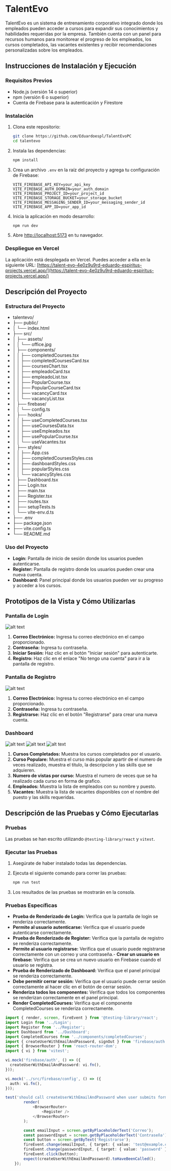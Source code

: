 # TalentEvo

TalentEvo es un sistema de entrenamiento corporativo integrado donde los empleados pueden acceder a cursos para expandir sus conocimientos y habilidades requeridas por la empresa. También cuenta con un panel para recursos humanos para monitorear el progreso de los empleados, los cursos completados, las vacantes existentes y recibir recomendaciones personalizadas sobre los empleados.

## Instrucciones de Instalación y Ejecución

### Requisitos Previos

- Node.js (versión 14 o superior)
- npm (versión 6 o superior)
- Cuenta de Firebase para la autenticación y Firestore

### Instalación

1. Clona este repositorio:
    ```bash
    git clone https://github.com/Eduardoespl/TalentEvoPC
    cd talentevo
    ```

2. Instala las dependencias:
    ```bash
    npm install
    ```

3. Crea un archivo `.env` en la raíz del proyecto y agrega tu configuración de Firebase:
    ```plaintext
    VITE_FIREBASE_API_KEY=your_api_key
    VITE_FIREBASE_AUTH_DOMAIN=your_auth_domain
    VITE_FIREBASE_PROJECT_ID=your_project_id
    VITE_FIREBASE_STORAGE_BUCKET=your_storage_bucket
    VITE_FIREBASE_MESSAGING_SENDER_ID=your_messaging_sender_id
    VITE_FIREBASE_APP_ID=your_app_id
    ```

4. Inicia la aplicación en modo desarrollo:
    ```bash
    npm run dev
    ```

5. Abre [http://localhost:5173](http://localhost:5173) en tu navegador.

### Despliegue en Vercel

La aplicación está desplegada en Vercel. Puedes acceder a ella en la siguiente URL: [https://talent-evo-4e0z9u9rd-eduardo-espiritus-projects.vercel.app/](https://talent-evo-4e0z9u9rd-eduardo-espiritus-projects.vercel.app/)

## Descripción del Proyecto

### Estructura del Proyecto
* talentevo/
* ├── public/
* │ └── index.html
* ├── src/
* │ ├── assets/
* │ │ └── office.jpg
* │ ├── components/
* │ │ ├── completedCourses.tsx
* │ │ ├── completedCoursesCard.tsx
* │ │ ├── coursesChart.tsx
* │ │ ├── empleadoCard.tsx
* │ │ ├── empleadoList.tsx
* │ │ ├── PopularCourse.tsx
* │ │ ├── PopularCourseCard.tsx
* │ │ ├── vacancyCard.tsx
* │ │ └── vacancyList.tsx
* │ ├── firebase/
* │ │ └── config.ts
* │ ├── hooks/
* │ │ ├── useCompletedCourses.tsx
* │ │ ├── useCoursesData.tsx
* │ │ ├── useEmpleados.tsx
* │ │ ├── usePopularCourse.tsx
* │ │ └── useVacantes.tsx
* │ ├── styles/
* │ │ ├── App.css
* │ │ ├── completedCoursesStyles.css
* │ │ ├── dashboardStyles.css
* │ │ ├── popularStyles.css
* │ │ └── vacancyStyles.css
* │ ├── Dashboard.tsx
* │ ├── Login.tsx
* │ ├── main.tsx
* │ ├── Register.tsx
* │ ├── routes.tsx
* │ ├── setupTests.ts
* │ └── vite-env.d.ts
* ├── .env
* ├── package.json
* ├── vite.config.ts
* └── README.md


### Uso del Proyecto

- **Login:** Pantalla de inicio de sesión donde los usuarios pueden autenticarse.
- **Register:** Pantalla de registro donde los usuarios pueden crear una nueva cuenta.
- **Dashboard:** Panel principal donde los usuarios pueden ver su progreso y acceder a los cursos.

## Prototipos de la Vista y Cómo Utilizarlas

### Pantalla de Login

![alt text](image.png)

1. **Correo Electrónico:** Ingresa tu correo electrónico en el campo proporcionado.
2. **Contraseña:** Ingresa tu contraseña.
3. **Iniciar Sesión:** Haz clic en el botón "Iniciar sesión" para autenticarte.
4. **Registro:** Haz clic en el enlace "No tengo una cuenta" para ir a la pantalla de registro.

### Pantalla de Registro

![alt text](image-1.png)

1. **Correo Electrónico:** Ingresa tu correo electrónico en el campo proporcionado.
2. **Contraseña:** Ingresa tu contraseña.
3. **Registrarse:** Haz clic en el botón "Registrarse" para crear una nueva cuenta.

### Dashboard

![alt text](image-2.png)
![alt text](image-3.png)
![alt text](image-4.png)

1. **Cursos Completados:** Muestra los cursos completados por el usuario.
2. **Curso Populare:** Muestra el curso más popular apartir de el numero de veces realizado, muestra el titulo, la descripcion y las skills que se adquieren.
3. **Numero de vistas por curso:** Muestra el numero de veces que se ha realizado cada curso en forma de grafico.
4. **Empleados:** Muestra la lista de empleados con su nombre y puesto.
5. **Vacantes:** Muestra la lista de vacantes disponibles con el nombre del puesto y las skills requeridas.

## Descripción de las Pruebas y Cómo Ejecutarlas

### Pruebas

Las pruebas se han escrito utilizando `@testing-library/react` y `vitest`.

### Ejecutar las Pruebas

1. Asegúrate de haber instalado todas las dependencias.
2. Ejecuta el siguiente comando para correr las pruebas:
    ```bash
    npm run test
    ```

3. Los resultados de las pruebas se mostrarán en la consola.

### Pruebas Específicas

- **Prueba de Renderizado de Login:** Verifica que la pantalla de login se renderiza correctamente.
- **Permite al usuario autenticarse:** Verifica que el usuario puede autenticarse correctamente.
- **Prueba de Renderizado de Register:** Verifica que la pantalla de registro se renderiza correctamente.
- **Permite al usuario registrarse:** Verifica que el usuario puede registrarse correctamente con un correo y una contraseña.- **Crear un usuario en firebase:** Verifica que se crea un nuevo usuario en Firebase cuando el usuario se registra.
- **Prueba de Renderizado de Dashboard:** Verifica que el panel principal se renderiza correctamente.
- **Debe permitir cerrar sesión:** Verifica que el usuario puede cerrar sesión correctamente al hacer clic en el botón de cerrar sesión.
- **Renderiza todos los componentes:** Verifica que todos los componentes se renderizan correctamente en el panel principal.
- **Render CompletedCourses:** Verifica que el componente CompletedCourses se renderiza correctamente.

```typescript
import { render, screen, fireEvent } from '@testing-library/react';
import Login from '../Login';
import Register from '../Register';
import Dashboard from '../Dashboard';
import CompletedCourses from '../components/completedCourses';
import { createUserWithEmailAndPassword, signOut } from 'firebase/auth';
import { BrowserRouter } from 'react-router-dom';
import { vi } from 'vitest';

vi.mock('firebase/auth', () => ({
  createUserWithEmailAndPassword: vi.fn(),
}));

vi.mock('../src/firebase/config', () => ({
  auth: vi.fn(),
}));

test('should call createUserWithEmailAndPassword when user submits form', () => {
        render(
            <BrowserRouter>
                <Register />
            </BrowserRouter>
        );

        const emailInput = screen.getByPlaceholderText('Correo');
        const passwordInput = screen.getByPlaceholderText('Contraseña');
        const button = screen.getByText('Registrarse');
        fireEvent.change(emailInput, { target: { value: 'test@example.com' } });
        fireEvent.change(passwordInput, { target: { value: 'password' } });
        fireEvent.click(button);
        expect(createUserWithEmailAndPassword).toHaveBeenCalled();
    });
